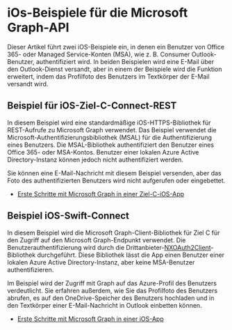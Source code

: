 # <a name="ios-samples-for-the-microsoft-graph-api"></a>iOs-Beispiele für die Microsoft Graph-API
Dieser Artikel führt zwei iOS-Beispiele ein, in denen ein Benutzer von Office 365- oder Managed Service-Konten (MSA), wie z. B. Consumer Outlook-Benutzer, authentifiziert wird. In beiden Beispielen wird eine E-Mail über den Outlook-Dienst versandt, aber in einem der Beispiele wird die Funktion erweitert, indem das Profilfoto des Benutzers im Textkörper der E-Mail versandt wird.

## <a name="ios-objective-c-connect-rest-sample"></a>Beispiel für iOS-Ziel-C-Connect-REST
In diesem Beispiel wird eine standardmäßige iOS-HTTPS-Bibliothek für REST-Aufrufe zu Microsoft Graph verwendet. Das Beispiel verwendet die Microsoft-Authentifizierungsbibliothek (MSAL) für die Authentifizierung eines Benutzers. Die MSAL-Bibliothek authentifiziert den Benutzer eines Office 365- oder MSA-Kontos. Benutzer einer lokalen Azure Active Directory-Instanz können jedoch nicht authentifiziert werden.

Sie können eine E-Mail-Nachricht mit diesem Beispiel versenden, aber das Foto des authentifizierten Benutzers wird nicht aufgerufen oder eingebettet.

- [Erste Schritte mit Microsoft Graph in einer Ziel-C-iOS-App](ios_objectivec.md)

## <a name="ios-swift-sonnect-sample"></a>Beispiel iOS-Swift-Connect
In diesem Beispiel wird die Microsoft Graph-Client-Bibliothek für Ziel C für den Zugriff auf den Microsoft Graph-Endpunkt verwendet. Die Benutzerauthentifizierung wird durch die Drittanbieter-[NXOAuth2Client](https://github.com/nxtbgthng/OAuth2Client)-Bibliothek durchgeführt. Diese Bibliothek lässt die App einen Benutzer einer lokalen Azure Active Directory-Instanz, aber keine MSA-Benutzer authentifizieren.

Im Beispiel wird der Zugriff mit Graph auf das Azure-Profil des Benutzers verdeutlicht. Sie erfahren außerdem, wie Sie das Profilfoto des Benutzers abrufen, es auf den OneDrive-Speicher des Benutzers hochladen und in den Textkörper einer E-Mail-Nachricht in Outlook einbetten können.

- [Erste Schritte mit Microsoft Graph in einer iOS-App](ios_swift.md)